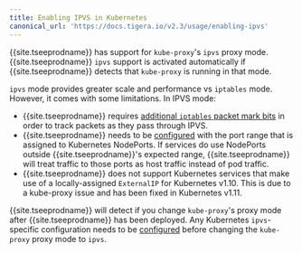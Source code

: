 ```yaml
---
title: Enabling IPVS in Kubernetes
canonical_url: 'https://docs.tigera.io/v2.3/usage/enabling-ipvs'
---
```


{{site.tseeprodname}} has support for `kube-proxy`'s `ipvs` proxy mode.
{{site.tseeprodname}} `ipvs` support is activated automatically if {{site.tseeprodname}}
detects that `kube-proxy` is running in that mode.

`ipvs` mode provides greater scale and performance vs `iptables` mode.
However, it comes with some limitations.  In IPVS mode:

- {{site.tseeprodname}} requires [additional `iptables` packet mark bits](../reference/felix/configuration#ipvs-bits)
  in order to track packets as they pass through IPVS.
- {{site.tseeprodname}} needs to be [configured](../reference/felix/configuration#ipvs-portranges)
  with the port range that is assigned to Kubernetes NodePorts.  If services
  do use NodePorts outside {{site.tseeprodname}}'s expected range,
  {{site.tseeprodname}} will treat traffic to those ports as host traffic instead
  of pod traffic.
- {{site.tseeprodname}} does not support Kubernetes services that make use of a
  locally-assigned `ExternalIP` for Kubernetes v1.10. This is due to a kube-proxy issue
  and has been fixed in Kubernetes v1.11.

 {{site.tseeprodname}} will detect if you change `kube-proxy`'s proxy mode after
 {{site.tseeprodname}} has been deployed. Any Kubernetes `ipvs`-specific configuration
 needs to be [configured](../reference/felix/configuration#ipvs-portranges)
 before changing the `kube-proxy` proxy mode to `ipvs`.
